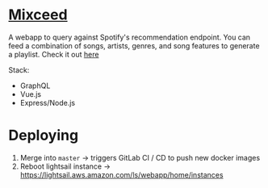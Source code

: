 # [Mixceed](http://www.mixceed.com)

A webapp to query against Spotify's recommendation endpoint. You can feed a combination of songs,
artists, genres, and song features to generate a playlist. Check it out [here](http://www.mixceed.com)

Stack:

- GraphQL
- Vue.js
- Express/Node.js

# Deploying

1. Merge into `master` -> triggers GitLab CI / CD to push new docker images
2. Reboot lightsail instance -> https://lightsail.aws.amazon.com/ls/webapp/home/instances
